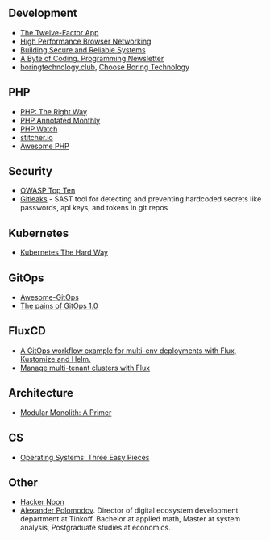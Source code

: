 ## Development

- [The Twelve-Factor App](https://12factor.net/)
- [High Performance Browser Networking](https://hpbn.co/)
- [Building Secure and Reliable Systems](https://google.github.io/building-secure-and-reliable-systems/raw/toc.html)
- [A Byte of Coding. Programming Newsletter](https://abyteofcoding.alexzdanov.com/)
- [boringtechnology.club](https://boringtechnology.club/), [Choose Boring Technology](https://mcfunley.com/choose-boring-technology)

## PHP

- [PHP: The Right Way](https://phptherightway.com/)
- [PHP Annotated Monthly](https://blog.jetbrains.com/phpstorm/tag/php-annotated-monthly/)
- [PHP.Watch](https://php.watch/)
- [stitcher.io](https://stitcher.io/)
- [Awesome PHP](https://github.com/ziadoz/awesome-php)

## Security

- [OWASP Top Ten](https://owasp.org/www-project-top-ten/)
- [Gitleaks](https://github.com/gitleaks/gitleaks) - SAST tool for detecting and preventing hardcoded secrets like passwords, api keys, and tokens in git repos

## Kubernetes

- [Kubernetes The Hard Way](https://github.com/kelseyhightower/kubernetes-the-hard-way)

## GitOps

- [Awesome-GitOps](https://github.com/weaveworks/awesome-gitops)
- [The pains of GitOps 1.0](https://codefresh.io/blog/pains-gitops-1-0/)

## FluxCD

- [A GitOps workflow example for multi-env deployments with Flux, Kustomize and Helm.](https://github.com/fluxcd/flux2-kustomize-helm-example)
- [Manage multi-tenant clusters with Flux](https://github.com/fluxcd/flux2-multi-tenancy)

## Architecture

- [Modular Monolith: A Primer](http://www.kamilgrzybek.com/design/modular-monolith-primer/)

## CS

- [Operating Systems: Three Easy Pieces](https://pages.cs.wisc.edu/~remzi/OSTEP/)

## Other

- [Hacker Noon](https://hackernoon.com/)
- [Alexander Polomodov](https://apolomodov.medium.com/). Director of digital ecosystem development department at Tinkoff. Bachelor at applied math, Master at system analysis, Postgraduate studies at economics.
